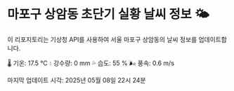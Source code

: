 
# 마포구 상암동 초단기 실황 날씨 정보 🌤️

이 리포지토리는 기상청 API를 사용하여 서울 마포구 상암동의 날씨 정보를 업데이트합니다. 

🌡️ 기온: 17.5 ℃
💧 강수량: 0 mm
💦 습도: 55 %
🌬️ 풍속: 0.6 m/s

마지막 업데이트 시각: 2025년 05월 08일 22시 24분    
